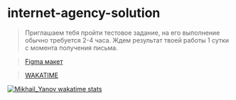# internet-agency-solution

> Приглашаем тебя пройти тестовое задание, на его выполнение обычно требуется 2-4 часа. Ждем результат твоей работы 1 сутки с момента получения письма.

> [Figma макет](https://www.figma.com/file/qLe6lDKeEpBpPm4coFnl1Q/%D0%A2%D0%B5%D1%81%D1%82%D0%BE%D0%B2%D0%BE%D0%B5-%D0%B7%D0%B0%D0%B4%D0%B0%D0%BD%D0%B8%D0%B5?t=2NupqEl8GJPNVzVo-0)

> [WAKATIME](https://wakatime.com/@4762c287-47a9-4282-b1c8-a3149ffe73d8/projects/idgcofbejl?start=2023-02-01&end=2023-02-07)

[![Mikhail_Yanov wakatime stats](https://github-readme-stats.vercel.app/api/wakatime?username=Mikhail_Yanov)](https://github.com/anuraghazra/github-readme-stats)
